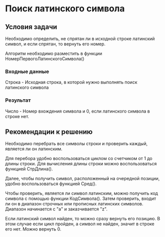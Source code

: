 # Поиск латинского символа
## Условия задачи
Необходимо определить, не спрятан ли в исходной строке латинский символ, и если спрятан, то вернуть его номер.

Алгоритм необходимо разместить в функции НомерПервогоЛатинскогоСимвола()

### Входные данные
Строка - Исходная строка, в которой нужно выполнять поиск латинского символа
### Результат
Число - Номер вхождения символа и 0, если латинского символа в строке нет.

## Рекомендации к решению

Необходимо перебрать все символы строки и проверить каждый, является ли он латинским.

Для перебора удобно воспользоваться циклом со счетчиком от 1 до длины строки. Для вычисления длины строки можно воспользоваться функцией СтрДлина().

Далее, чтобы получить символ, расположенный на очередной позиции, удобно воспользоваться функцией Сред().

Чтобы проверить, является ли символ латинским, можно получить код символа с помощью функции КодСимвола().  Затем проверить, входит ли он в диапазон строчных или прописных латинских символов. Диапазон начинается с "a" и заказчивается "z".

Если латинский символ найден, то можно сразу вернуть его позицию. В этом случае если цикл пройден, а символ не найден, значит в строке его нет. Можно вернуть 0.
